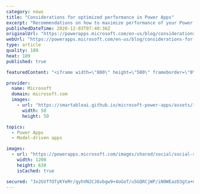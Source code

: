 ```yaml
---
category: news
title: "Considerations for optimized performance in Power Apps"
excerpt: "Recommendations on how to maximize performance of your Power Apps "
publishedDateTime: 2020-12-03T07:40:36Z
originalUrl: "https://powerapps.microsoft.com/en-us/blog/considerations-for-optimized-performance-in-power-apps/"
webUrl: "https://powerapps.microsoft.com/en-us/blog/considerations-for-optimized-performance-in-power-apps/"
type: article
quality: 189
heat: 189
published: true

featuredContent: "<iframe width=\"800\" height=\"500\" frameborder=\"0\" src=\"https://www.youtube.com/embed/jcKoqC9Vfmo\" allow=\"accelerometer; autoplay; encrypted-media; gyroscope; picture-in-picture\" allowfullscreen></iframe>"

provider:
  name: Microsoft
  domain: microsoft.com
  images:
    - url: "https://smartableai.github.io/microsoft-power-apps/assets/images/organizations/microsoft.com-50x50.jpg"
      width: 50
      height: 50

topics:
  - Power Apps
  - Model-driven apps

images:
  - url: "https://powerapps.microsoft.com/images/shared/social/social-share-post-ignite.png"
    width: 1200
    height: 630
    isCached: true

secured: "3x2GVffOTyKYeMr/gyhVN2CJ6vbgw9+4oGoT/u5GQRCjWP/iN0WEazD3gta+mXizrMX7Uif5GznwBVA5YOy7W4ny3O51Y+sT2XPBxLW7PjO8MsiPNIjpimODYynBHIhPd78VgCyOGA7S6OowTPZRFqYKV1ariq8zRUV/MYYNVdZOI79Icf60bWTYHUOFYjBID5wTO8AjJclpbIB1e4jN//0ua3pnK+opc8aQ4JpguPulKDEpzQ2zgqYHJmfyDJdeRr7Ws8lo7YcnkAhs299yPJA6+w8VOg9mFhSzwRf6uKLQM7TzS4itVFlZVs7+7uPzsxBN4c0ShDvEOBou9aCZuQ0NC5cA1ynfZtOWLXjCVXLT7mBnXWDAXgD5LPdV0aeKHuXXOw+kJYur0vVy6kp/zQTVt+RzUEEYAjZSVopB1LBN/Ql59jxQMqINwgQHWZjy;AxAQUhiSD5zMg8LN972EzQ=="
---
```


